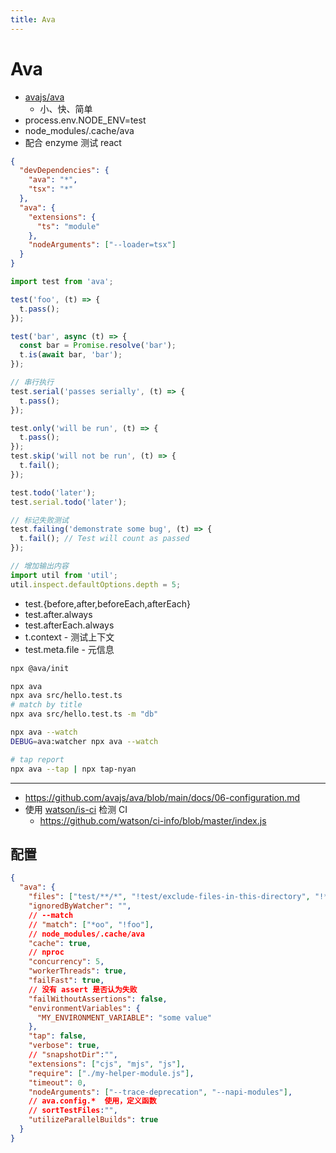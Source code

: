 ```yaml
---
title: Ava
---
```


# Ava

- [avajs/ava](https://github.com/avajs/ava)
  - 小、快、简单
- process.env.NODE_ENV=test
- node_modules/.cache/ava
- 配合 enzyme 测试 react

```json title="packages.json"
{
  "devDependencies": {
    "ava": "*",
    "tsx": "*"
  },
  "ava": {
    "extensions": {
      "ts": "module"
    },
    "nodeArguments": ["--loader=tsx"]
  }
}
```

```ts
import test from 'ava';

test('foo', (t) => {
  t.pass();
});

test('bar', async (t) => {
  const bar = Promise.resolve('bar');
  t.is(await bar, 'bar');
});

// 串行执行
test.serial('passes serially', (t) => {
  t.pass();
});

test.only('will be run', (t) => {
  t.pass();
});
test.skip('will not be run', (t) => {
  t.fail();
});

test.todo('later');
test.serial.todo('later');

// 标记失败测试
test.failing('demonstrate some bug', (t) => {
  t.fail(); // Test will count as passed
});

// 增加输出内容
import util from 'util';
util.inspect.defaultOptions.depth = 5;
```

- test.{before,after,beforeEach,afterEach}
- test.after.always
- test.afterEach.always
- t.context - 测试上下文
- test.meta.file - 元信息

```bash
npx @ava/init

npx ava
npx ava src/hello.test.ts
# match by title
npx ava src/hello.test.ts -m "db"

npx ava --watch
DEBUG=ava:watcher npx ava --watch

# tap report
npx ava --tap | npx tap-nyan
```

---

- https://github.com/avajs/ava/blob/main/docs/06-configuration.md
- 使用 [watson/is-ci](https://github.com/watson/is-ci) 检测 CI
  - https://github.com/watson/ci-info/blob/master/index.js

## 配置

```json
{
  "ava": {
    "files": ["test/**/*", "!test/exclude-files-in-this-directory", "!**/exclude-files-with-this-name.*"],
    "ignoredByWatcher": "",
    // --match
    // "match": ["*oo", "!foo"],
    // node_modules/.cache/ava
    "cache": true,
    // nproc
    "concurrency": 5,
    "workerThreads": true,
    "failFast": true,
    // 没有 assert 是否认为失败
    "failWithoutAssertions": false,
    "environmentVariables": {
      "MY_ENVIRONMENT_VARIABLE": "some value"
    },
    "tap": false,
    "verbose": true,
    // "snapshotDir":"",
    "extensions": ["cjs", "mjs", "js"],
    "require": ["./my-helper-module.js"],
    "timeout": 0,
    "nodeArguments": ["--trace-deprecation", "--napi-modules"],
    // ava.config.*  使用，定义函数
    // sortTestFiles:"",
    "utilizeParallelBuilds": true
  }
}
```
